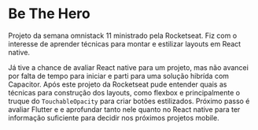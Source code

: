 # Be The Hero
Projeto da semana omnistack 11 ministrado pela Rocketseat. Fiz com o interesse de aprender técnicas para montar e estilizar layouts em React native.

Já tive a chance de avaliar React native para um projeto, mas não avancei por falta de tempo para iniciar e parti para uma solução hibrída com Capacitor.
Após este projeto da Rocketseat pude entender quais as técnicas para construção dos layouts, como flexbox e principalmente o truque do `TouchableOpacity` para criar botões estilizados.
Próximo passo é avaliar Flutter e e aprofundar tanto nele quanto no React native para ter informação suficiente para decidir nos próximos projetos mobile.

